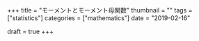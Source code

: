 +++
title = "モーメントとモーメント母関数"
thumbnail = ""
tags = ["statistics"]
categories = ["mathematics"]
date = "2019-02-16"

draft = true
+++




